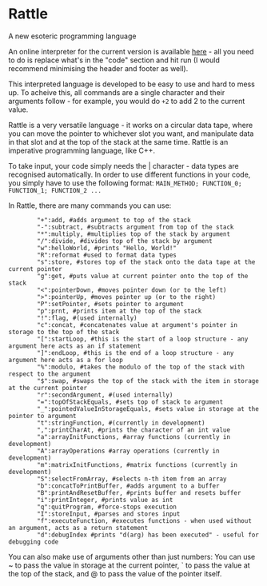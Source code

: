 # Rattle
A new esoteric programming language

An online interpreter for the current version is available [here](https://tio.run/##7T39d9s2kr/rr0CoSyzakizJadOqcZM0jd/lvb22L8nt/qAoLS1CEjcUqZBUHPd8@dd7MwOABECQkpv0eru3fq1j4WMADOYLMwNoe12s0@Tsty4bHA/YIg2jZDVlu2I5@ApLOp7ndZ5mPCh4yNKEvVrv2JPdio3P2Oir6f2vpmcP2GQ0GXU6j4MdQMqm7PsgiXjcefyeZ3mUJlM2Gp4NRwQIfvCfImVhOu0w@KFfIb8EkMtdsiigwx1W1VS/NsFbzoKyEQMYMGC6CYpoEcTxNcuLNIMWCQuyLLhmUcI2fJNm11AUsk36nrNizdk2jZKCZ9gdPyb8Q8HeB/GOV4PwOOcADVa84UmRP2JpBhXXl5z9fZcXLEkLo/bhYMCu1tFizRY4@KJgQW7DYD2CHBVsl8s5rpZxsHrkS7Tg73e7aPGWbbN0lQWbXEPPRfTrr/e@2/36682d57PVyYvxZX73bDa6HF2@Gc1Xd7@AP8f453fz8WjEopw6YHs2YEEMq00ASe95fD01YOUv8/HLcT756UwHOq6ATkqgNI0rBL3mcZyyqzSLQyq8mY3P383vDPKTb/PZ6uHdj7PR@fbdfDXIv51/PB9v2WLNF29zxHfOAQNL2JjtrkBQ2yzacLYuim0@PT0FyuOrNF4OAWuLt/zDYh0kKz5cpJvTdzue457np188@HL84DTKB8UafiW7zSXPBsGAIMnpjN7NZ9v5CAiMw6hrnPJtRvhy8uBschpttjHtHAAvMqDrwSZYrKNEDgI7XdwW7ORsdJoT3AH0HshtZj0gJz5lN1vEyA8/vgISR@Cyus8u@SJAmkFiFZhbcaCnbZDlwJBXaw5kHgCtQ28kTL7ZFte@i39cv25y2LTRCWAM9uvh8UfcM6T2m@eTh7VyxgbfMrYEAk@zKIhZL43DqQAykFCoKXSZf3y4QvjMl6RNvy4AMi1BkLZYzQZZCnDFYaVLZGBc6A3wS7RaC15bB@@RZa7ZzVEuVgZEdJ3u2FWQYP@4iACpAlzeVwx2D7kwAJoDTAUwY9YD5ruK4tiSGgsSbZXYQGFByAXcwj4U11sQCCDJQEqCYGT5Ot3FIcy1PhOg8EWawObxBCGugywcIG2EcqVXUbHG2UkkAP4yIVAKFA1pgiIM8RCBzMhx9lVbXy6LvaZR8Yd/CJCWpuz1vW0KciZ9fW/yWh8UF3LN83uTPuOAlvsmRCghZKxALrCZBw29PoOmngAmPt6f03BAlc@muC8oXuH/JAWIiwAQA6SeAT2AnGc9PlwN2evER/p5t0MoKKU3QQbM3/P6Rz5AAISijARJimtOcEpSGiS0w1ewAbsk5nlOaA3T3WVMFLEZlgt/AzgXFWGfWpHUjaErsDvIAdx0@Bf26vKaZUhTsNkFft7l@PvFZIxbBVzEsghU2pIoDtgWR7Un/nDAaF2eVwAne94N9h4AH4jPHaXQkKHgJ@RLQTw93ANfE@GrOL0EnkFW1T8rbZbrhRnfAk3qJemuACw9KZ4loV5cpNsfly9R6uilqAeDFdeLpNLTi@I03T5Nd2VxVysHkJkx/mKXZSAMn6abDZDV8yTkH2xY1tQWomluN/tLlBeudk/T7bW9CB4@QZY0ijmwGBSv9ELQpRegS40FAwEU3@2WS3PRsuVk7xa4pr8HCfnbaPsq1Ut4El5I4Pb8okTVuKYih6jhqj6BC0e9C7KO5guXJrD6snM2GOsVxqBQOxOiwTFjrJzN@5/835x1SXtHOTFoHG1AgAM3g/gZItcu5Y4ZS4PBm5AodY62wosAjLSqztquegOxw9Xim/ADLYTB1C2ZySySfFcWKptUfZYcjCON5uyYKQOs4veyqeKpalYa52iFim@g6IdUmjGSG4yFKg4xCjVuslZPvzTpBNWvMmlL6xujhhU4CNPkCPV6EoJ051mWgv4QO3vlos2jo6PKYLhBEfqN2uRx@ddkSD/q4w/fsFmBxlEQhrionTDDSYcJYx01mcAVHSUAk4tKeAplvQk@IKWhUU1HhHxOxj5aadtdvhY9yerrK0MDykDt9JVxcKPIdxllaOcofdmvrGChCYt1lu5Wa1Hc84fs@VJq3AjNGO8G9DGtB60StEfIZsqV0RQJg9qc1JD9iCCuopz3UWkTbI0Xlq6Z0blJGpQBExa2HBpbU9WGw0EvFAYE6HKhr3BgVPAbVORFhJPrRUPOxtSF2mY7AHIVLbiPpmS@5Qu0IxcBzm@ERQJSDhjHfYtwI1HNCWBIIeOx/FSAno59k0Yk1YXIOPjPEMDFwYL3POb1PU@03kYcNL1qkW/jqOh530ClPP9FKBlEI2A@ixKjZQ92QqFI6veyVrbAKgX4xvORhc/PwYLQmteYWW671qAy9IALW3rWRzPalh/kyuzm47k9dedkSQL0qoF9ozbjxS5L6sjAHUPCQoRVfU3IMCo1gVGPXr8@ssatLbf6UO3u69deX2GwP/ZrADp1NJoiS0g6@qEB4RA1JkHXxbPCgCy6XDuBgdlKhwPguvI8UPac6CK2yK6rQZsWIrfjnucbmONwAm3DnAG7OhbwRc8LYACPnaAh3EMwfh0paqok9vKeP/MCzyQdNIm3xbSxJwLu2BXjYbDdgibtUSu/Ye3Y0Mk7MU90KkOqGLfxTfVBEb496xqW6hjSBvSbh3IjyoWkbZDngpI6hpGUV5JlPJ3OJbWVKDBmKiQhSYaC2BLW57uYWYDSUKh6goVgYa6EOR7Vx5F/nLCxE41VX3PSSslDDZyoNJuLJt0X3fxac2kTuLrIoXxznK4tgfpMtC6Rqzr2y0FsN0gX9Y@qFObCUKslaSVqke1Uwynr5lfBlj6DDQFqLo4SEAdxoI5O1NvYvS6hbKds0J6EVa2pa@O3WxJOWdLWX9BVlm5IHbJos03ByNzybPnzQhqXIKSkbfoKm0jbUNiiWkXPN3iwwgdYSTGcYx3m7UOGbFpiWaOy@pTzmQOCRsku@Cc1KlOKwtH4LplnDmqv2stlfiuXf8K@cGgZQV/eT9Ith2gNUU0M2fdRSH4GoA90GsCfIJs/ROi1SoSN8siry9fLjAdv9VVolEYuUSHjgdbQDwxUBgaa0Ep9@S9QmGky8mJhmCKaEtMWVFfVHeWasNhtieypOym2aZ5HlzGHcwIytDcaT87uf/Hlg6@@/vjL43tvHg29LruHbJbxnMzpAIw4UMGk4NGMEw6sSt4lHNklhZZgRpdWuEDCG/JQPSI7XFUJXJSq1DzYiPNOQEXC5SLZAN2KOIMM/a6kQpY6UQKmkhRWO4vm2EpfpG/rFjmoUmLYx9xaOT5WtFloEs5sMJ6j6sBOJ2YnDZjeum68CeOqV@LjGDfAr/Or9gv3WmdFucpb@YccThXDe1JqNhQnhqUc0ClzUSmm0nR@Q6Yz1GtoF63hd2XPvamsdfOYWh4tTYy7zrHlmI8OG/ORc8zJ3kEn9VHV0DjKHcuWrlkjOMWhY4rmVJdxGhQI0CTGOuFVXVAIVN38/QaLPXX7GBCYzgNX84/19jgNSXAzSWVzh8bRgPziBmKfPexuj93d5Ji@Y0AwuBHvaAESiqZdEbnJqbvwCSjnkUk1DQa7JYQE0P0mO7RD0STmKz74BxnihrlgGUoAp0/BC7n9FnkqEf19tEAJ9F8GbO/Em8Lxu28WDrxpvrssUBlZNcfeVEZhrq2aU28aRu@jkFvlV96U4oh/wzCiVffCmyqvfZ91Eekj@gFjDcNdMkIkvBZhtBKeDwrT9MbnsPQ@m5yLAECfnZ0TC/hsQMHHSx6nV7RVIS@CKIadvgQlCgIVbUkMDhDA3JxQDgtHP5E1z5U3BX1qFT70ppLivk@vEqvy27LyP7dW1U8wBi9@ErVW3Ra6ZYk90h1visrSKl14UxGDsspnuAYwfv6SpvbQc28Kqs5RcRe2NQ13cWqV/xvAAoPYKs1wBdLJSLrcqj/3phULP3u3A5lptfhZoSf8KzrbnicvhdxwNi5wQbjJymVr1fcRaQDsKZhPT@y5BEDf6B99nkSlx9se4Ils8yMY1YFo0BURwrQswag@pgUsKUEAprMgz1Rqsq@3AURi7Ye28V4i/mK@KC7AqifvrdXgUm3tq/Snyh9rNfpOLvtJEr4AG83dKJKNngOuV7Xad9703S4qpCFsVT6XvPAc/SBW3RIICc7Wu4I37EkI0gATParQSc3Ix5//1ixlOqzrwoo@@GBMeT04vivZfeL5UhYbjWf4Ye5XitM@EIrtszNL8JgYJTmILSj963@A8MBQsQjswblqBbLikegPqi0SNUVE0eQdLA1PkQnMbEfQxMBdckOTeavliqQZtjZzWnBwcjUAtAGLhnxIQfAA9nFBUUzpgcXMFnmagLZYcbQ8Irc1SjSRYSJsao7Hc5SZ8jhUDkd2orVlJf5ok0zDsT1otTd@Vg@Q7YmotcTP6vGsPy6EVg8cVSGOWtTMQJ@ukD1VMwXhZDYzDRqjCk0bNLk0O6IepiqnI8jBGZASyB9u021voLlI1eRkaCtYoucAGtEkRaFvGb@VyVNH9cxCyLzu4ynJZWYsdK47bo3d/UwwW/64vR@l2ZdioshFbupsOarm1uhquaADpPC3HIJu2960jxoW7TjOG21B0Gb3hns8J8s4XEWHrGzWhB3LVm5Eotup1OxYEr0avUu/w8P0R3iZ3FvhwkirjKp1VHIhBNnD9kkurYNjK/vOPfHbeaQmpxznKymefMuJKorxRAVb3sA4DrHQlRJScqfTL9kIrkmg1sSoc4daV@kczlpy6dMGq4VnRcPkx/B/1HeKbXXi1BWWw4suA/ciPU4zWwZMDMwi9PRV5jGASdm7Hd9xc61NWRhoj1QWYq/yiChqVBEbrEEbkK0DDIHzRJkxoefbfjB5ltSgLTcotxUc6fyvnyf7Ijk4Kv0BeN6m4PrucrDULQSxb3j0xJbQIY/oKJkrPz/7lWcpeUir9nQyLXuIg6dUwCFfRBvMsMxSNChDvw2OOutKQDI7RsvMw6Q4FDOk5ngAtieXuVodLeoGSKmF2xBRJ@gH9kwLZVOooPZY97pscJNICkAD9P75ynYwO02MTrgPB3Q6MzoJz5ajW7XxNBvYCNyH85FpyVqJczCSbGiLeitIr1xqesSQdRxhcNMzR5gHGlwrAyNOV2XlpYQMZXXo/fHI928xm9Px6Pi4d3kyHsgFwfyOa2UdiSHJAvuxI51sI8ztlH9bVqkxNSuo6grAN0VxAfp0QHw517ZSrPOzbmYNde5EAaMPsaNjk1iF2NaUa1xL5fcSEqlLBX2RUS/Sjt4HWRSoOInAvrDWupitm7A3lNqcrayQj/fvVWq@pzGR8lSX/R/t73/HAuDYcb1Tn/2tqdeo3mXtmCfg3FCFTujHCPRk7PsOvMIBWyJUZnyVaVDlATxnlPkLO4cSUqsTaCGXKTWTvWsN3QQnqdPXtuv8vJk9DENUExlmE9yeanHK8SpXqD7SREm4aItRlbhacbJpW2/VuoT1xyx7sH/ZA1p2bWeFB1kuXXwQkztVNCxLhZdDnz7m4k30NY8k6fdZ2cVqLnMjZPsUE@jaOwRmMvKnYen0XM7XwpKbn8yORlaHC7@nEr@GlpSOe0VZ2PD4vESsrI5uh1u916HobenzWTF8/HsxfHwAho91CtawTD5TiWKZdinNNZxoX0skA0O64EHI1JUf5bPTI7RdAmfsCP4p8IV3Vpr6Sb5XrN8OhSaYuKLFjiK3yXCnpjRUKBBq54bid6heO2xotlcJDZpd383xZpRzPfK2H2XxKhS1oeZgQBZtfgJqLAuqwtM@q8TGU0V2ZbRJRxLehMyNq5C7rQsHrnZEFBQxz5vSBxrtBahQgGDxX39tZ5jKOkM91gPcdqq8ZWib5@d6SH3PJBon0hxttyfkPuFru4GBwfb9CKHFYTuCLT/fnowatmRw6JZ8/fWn78moZUsGt90SmFB9H6pAq1N2WBeELQbX0VqNIyPu/n4XT0UNWWLILjJ487qUsiWQizCa@jaL8N91c6xKLfDbycqdLW5ulmijyznNKYcIwliZjqBdLq42QF2U8PL2gMie60hf2B2GahnTzQTK8L5ttAD1KlPqJGKe/XjBeiIOBzqYrl5iP3HDXb@iTJcz/LareA0WhyvBvB6BwHWKoK6@Uu0WaV7TNoounXRxsBZqPa4LH5uxNeJ@ozBlZBqBwTxYKO9pQRUbMJNACcPZLhF580e5Cq@WHSK5X2KlaaJpXNgFjhkANkOiIaUyv3oUJ33ji3sqEY4QYAz3Pc8wYTdaVlfxb3Ojr47GtiuMt4CsJ9cZl8Sa@qlxW9zTfrfbdbIlRojpOrPKnRFW92WGt9ULcqFq4eJOLbtIdyKYukMOo9GOKYzJp852SRHFwiiNU7qCK4c22soYWFvWMLoCMaFu7jl0xN5E4qZGpVIx5ZORR@W49yKzSuso@IfGgWKskl0oSZ5dBrmQjXmxWy41nQJSFD1WMrMBvdEpXg6DBVohFpFrIPKMdMlRJic45QZdAKWrY1RN4g@vfxlKkL3pa23oUQ@6tUbikS6Lka5YRuJuXk2gujWk605zO1M75UDD9WZHwu3BWtqdhrEvs2FfYoSdUGHkLuBldwxlHZDUb3dRkus2nR2hJ2A3PWokVapvpSRgVucvnn57wz2YyTqtbemmYEt9lUL8C8b6ZDDDVKdjPf8Wpan38c@a5EdtkrW83No0H/9Z03ysTVOl8Pq@dS@ySin/nDME0SotoJqB6jdlkPwelZsps0UXt2aUOOSVxWFcDtAd7OO2nI9DtwPZ3tnG1GUu9tw7WWnTlvfE9DGlyeKce7cMF2TcSn3oWjdOjSEoecBlILWcYa2VNareijDam4qIpP/5WOPWg7OBdRO2ITGstD6trWhurTa4ae8sDVApgPYV9pn3OvH8Gn@Zm1VJ@E/MGjL3/9OAuV@duAWAT1Ei/5x4@D166p8TE7dUhf@3kNCqTP@B9OgnI6I9pbW567/072fTv38yR5vT/0RYf5SKv1A3Vpv1vBU/phtCtwrCiS6qquJfCerMJydArvso77Iz/3Yh4H0pSgbwSWvWSnO/8ajTJkXaOo4Oz4mC9srn6UoowrtYAv/lqR2LmgK7SahFOULt6VM7BLofxgFeFLcHY4/3o3kH@Wb7Et9iaAh67o8aNz5HgmBdW1IfsQzJ7o9nt49UDwWYF@icTCWaVJd73FEq85k8/fEvmQBSkRANbN/MuxU/EwenGRv1pfcuSVkZI9qXUtjGoyO2J93Ckc/ScoNQW9TeeBdrn6aDyJypIY52JSuLYIp@hVFPeA7yvKsiXeI1y@pVBVTIU7aMo@1phk@B4fNZl1FyugZp36OriG/xYeMrfCKPwq@wSzn3@5hXnG7w8Qb1XOd48iX0pPdXqRjvq/XZIuB5kLF8HS0L9ahldZdSpw19v40wJD3pJIkFCn9nMJOgOLI1PiWIuSdouVjXzl6aGaFtrdm86Yii5SfWLpzqiGTBWOXjyEumS8r15vRyRsyTVbHWKd@VwgIwfhZPwOXVc7YS25dpUaQbR1okCyauPuWr0UB4aUKVoZrQQAqUMuFcZTCJICBMbTw0m4ys@tGQPYtz0Uvoen1sJa7g41GulEw1PD0yp@bH@wIszpMiETCbATaUq8Nb/GE4FbkHfXy5hx4s6bPD6Mj1AulBr2eYArj0p4ttsJ5hhOGfaG8liKyE8rkn48kAvb/RmuxB58NN5tsO1TNKT5DXSnimp13NyDRnKKHeCIBp06mxU4P4Ew9aOvRk2ztyhsiflaNakOqzn@gXZeSD0vgizURoUH0pmo50LkVo7qhYrJkdUMMq67nNhtyXCt3uV9UIiv6AmhjRd90806rdV82MGY/qF/2cqTP7lmobM4I9zPO0gcpRGx5H/8KjgUfnUdz9ulAJ2JQ0/y9w2bDkdpyqN7CsRx1kUu4uAVMrwtdTO5qwwCTcyuCWyTnXixi1DhpH@OSctL9OBsend/vsxYtnF6RmeJDF@B0UIUfEBXg3bBN8ON3gk3XyD7xmLO5jLdJ4t0lOs/SqzwIACDLzFE7DOMxuU3tDvEFd1TROs6nTldMWyOg0PgOkXrGxNUFDzlMdhva0WPUmovmrOUPO8WaGlQ/mPBLdwZ@9b4ZbSGy/ySwPZ8brHLc5TTQMfIujkK1Jy9cuD08LNg@urhw042ERHdV0KYYeRFIv64u3oFGUkEGBZdV7iK7MLLL1KEuD40ve9A0JlPaBT6DhNx7Q1TJW3kypcpE0aBMJ7pEGLoRtccEiyijzPrC0hJbwSN07QKgye0SIuJZjCvQ0Typ2N5UT4zDOD3ib/lMe89/3WJvuyh17fXnVSS2/vCBmi47GjC8X41erkj5E@UZfQ9Kw1lw6TzyPuS6tdfb4o1tnhU5xa2Ytk7Jba9n37cdG0V5pSftN2YZQZkNPM0iin7/NR30akoflk@Ymo@LzNWmCJznSTW3U2Jorrr0DfwcNC@cr0Z43/DuQqN7a8sQ735O3kIN3rbviK1jwy6LI6fGoY6VQV48YHeSVqHsyZZ5osccRoXE2Isfs9r@YUm17JhrzquvRtk5d6mvPPNW1WVOyW@MMG5IPJ@P7D@5/dfbl/Qc13VNdjaLnpOpzONh77JB/OuLrB@k0Dl@5ve0Nh87q07z9mH17yXnIW98Np@naE9y3uLax917GbeZ2m/k559giYQ@ZwyFj1y723PKeyh@1T7UM3YpkdRI0Sbb27KO6zaffnSxdY/i9S@aFQDZDs0p63cq7gHQaIQsKvwAioSuvmHovv0gvx6d85/J6nHZPBsvl0xXoqKMvKBN@O0QV5vBSC5eQld/SBiI22KAVJ5RWYaX6qst@tuVdcl13paIU9GYH9tbnTNMS3/Sl@RrJYYhfLmWKRu1Z9g4@w/NUfKOE53mvf7thd9jxZDhms5NofvYbfbWZ1kb9OZuiodERXwWlCkGX/zae/A8) - all you need to do is replace what's in the "code" section and hit run (I would recommend minimising the header and footer as well).

This interpreted language is developed to be easy to use and hard to mess up. To acheive this, all commands are a single character and their arguments follow - for example, you would do `+2` to add 2 to the current value.

Rattle is a very versatile language - it works on a circular data tape, where you can move the pointer to whichever slot you want, and manipulate data in that slot and at the top of the stack at the same time. Rattle is an imperative programming language, like C++.

To take input, your code simply needs the | character - data types are recognised automatically. In order to use different functions in your code, you simply have to use the following format:
            `MAIN_METHOD; FUNCTION_0; FUNCTION_1; FUNCTION_2 ...`

In Rattle, there are many commands you can use:

            "+":add, #adds argument to top of the stack
            "-":subtract, #subtracts argument from top of the stack
            "*":multiply, #multiplies top of the stack by argument
            "/":divide, #divides top of the stack by argument
            "w":helloWorld, #prints "Hello, World!"
            "R":reformat #used to format data types
            "s":store, #stores top of the stack onto the data tape at the current pointer
            "g":get, #puts value at current pointer onto the top of the stack
            "<":pointerDown, #moves pointer down (or to the left)
            ">":pointerUp, #moves pointer up (or to the right)
            "P":setPointer, #sets pointer to argument
            "p":prnt, #prints item at the top of the stack
            "!":flag, #(used internally)
            "c":concat, #concatenates value at argument's pointer in storage to the top of the stack
            "[":startLoop, #this is the start of a loop structure - any argument here acts as an if statement
            "]":endLoop, #this is the end of a loop structure - any argument here acts as a for loop
            "%":modulo, #takes the modulo of the top of the stack with respect to the argument
            "$":swap, #swaps the top of the stack with the item in storage at the current pointer
            "r":secondArgument, #(used internally)
            "=":topOfStackEquals, #sets top of stack to argument
            "_":pointedValueInStorageEquals, #sets value in storage at the pointer to argument
            "t":stringFunction, #(currently in development)
            ",":printCharAt, #prints the character of an int value
            "a":arrayInitFunctions, #array functions (currently in development)
            "A":arrayOperations #array operations (currently in development)
            "m":matrixInitFunctions, #matrix functions (currently in development)
            "S":selectFromArray, #selects n-th item from an array
            "b":concatToPrintBuffer, #adds argument to a buffer
            "B":printAndResetBuffer, #prints buffer and resets buffer
            "i":printInteger, #prints value as int
            "q":quitProgram, #force-stops execution
            "I":storeInput, #parses and stores input
            "f":executeFunction, #executes functions - when used without an argument, acts as a return statement
            "d":debugIndex #prints "d(arg) has been executed" - useful for debugging code

You can also make use of arguments other than just numbers: You can use ~ to pass the value in storage at the current pointer, \` to pass the value at the top of the stack, and @ to pass the value of the pointer itself.

